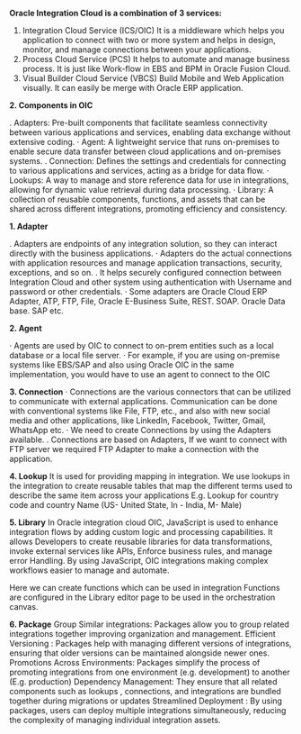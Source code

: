 **Oracle Integration Cloud is a combination of 3 services:**

1. Integration Cloud Service (ICS/OIC)
It is a middleware which helps you application to connect with two or more system and helps in
design, monitor, and manage connections between your applications.
2. Process Cloud Service (PCS)
It helps to automate and manage business process.
It is just like Work-flow in EBS and BPM in Oracle Fusion Cloud.
3. Visual Builder Cloud Service (VBCS)
Build Mobile and Web Application visually. It can easily be merge with Oracle ERP application.


**2. Components in OIC**

. Adapters: Pre-built components that facilitate seamless connectivity between various applications and services, enabling data exchange without extensive coding.
· Agent: A lightweight service that runs on-premises to enable secure data transfer between cloud applications and on-premises systems.
. Connection: Defines the settings and credentials for connecting to various applications and services, acting as a bridge for data flow.
· Lookups: A way to manage and store reference data for use in integrations, allowing for dynamic value retrieval during data processing.
· Library: A collection of reusable components, functions, and assets that can be shared across different integrations, promoting efficiency and consistency.


**1. Adapter**


. Adapters are endpoints of any integration solution, so they can interact directly with the business applications.
· Adapters do the actual connections with application resources and manage application transactions, security, exceptions, and so on.
. It helps securely configured connection between Integration Cloud and other system using authentication with Username and password or other credentials.
· Some adapters are Oracle Cloud ERP Adapter, ATP, FTP, File, Oracle E-Business Suite, REST. SOAP. Oracle Data base. SAP etc.

**2. Agent**

· Agents are used by OIC to connect to on-prem entities such as a local database or
a local file server.
· For example, if you are using on-premise systems like EBS/SAP and also using Oracle
OIC in the same implementation, you would have to use an agent to connect to the OIC


**3. Connection**
· Connections are the various connectors that can be utilized to communicate with
external applications. Communication can be done with conventional systems like File,
FTP, etc., and also with new social media and other applications, like LinkedIn, Facebook,
Twitter, Gmail, WhatsApp etc.
· We need to create Connections by using the Adapters available.
. Connections are based on Adapters, If we want to connect with FTP server we
required FTP Adapter to make a connection with the application.


**4. Lookup**
It is used for providing mapping in integration.
We use lookups in the integration to create reusable tables that map the different terms used to describe the same item across your applications
E.g. Lookup for country code and country Name (US- United State, In - India, M- Male)


**5. Library**
In Oracle integration cloud OIC, JavaScript is used to enhance integration flows by adding custom logic and processing capabilities. It allows 
Developers to create reusable libraries for data transformations, invoke external services like APIs, Enforce business rules, and manage error
Handling. By using JavaScript, OIC integrations making complex workflows easier to manage and automate.

Here we can create functions which can be used in integration
Functions are configured in the Library editor page to be used in the orchestration canvas.

**6. Package**
Group Similar integrations: Packages allow you to group related integrations together improving organization and management.
Efficient Versioning : Packages help with managing different versions of integrations, ensuring that older versions can be maintained alongside newer ones.
Promotions Across Environments: Packages simplify the process of promoting integrations from one environment (e.g. development) to another (E.g. production)
Dependency Management: They ensure that all related components such as lookups , connections, and integrations are bundled together during migrations or updates
Streamlined Deployment : By using packages, users can deploy multiple integrations simultaneously, reducing the complexity of managing individual integration assets.



